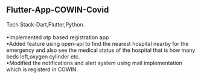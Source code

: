 ## Flutter-App-COWIN-Covid

 Tech Stack-Dart,Flutter,Python.<br><br>
•Implemented otp based registration app<br>
•Added feature using open-api to find the nearest hospital nearby for the emergency and also see the medical status of the hospital that is how many beds left,oxygen cylinder etc.<br>
•Modified the notifications and alert system using mail implementation which is registerd in COWIN.<br>
